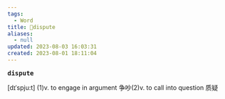 ```yaml
---
tags:
  - Word
title: 📖dispute
aliases:
  - null
updated: 2023-08-03 16:03:31
created: 2023-08-01 18:11:04
---
```


<pre><strong>dispute</strong></pre>
[dɪˈspju:t]
(1)v. to engage in argument 争吵(2)v. to call into question 质疑
